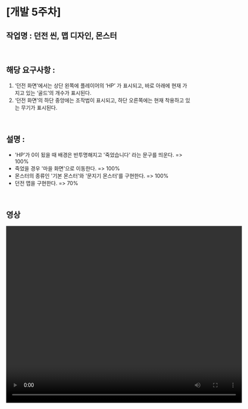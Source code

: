 # [개발 5주차]  

## 작업명 : 던전 씬, 맵 디자인, 몬스터  

<br>  

## 해당 요구사항 : 

1) ‘던전 화면’에서는 상단 왼쪽에 플레이어의 ‘HP’ 가 표시되고, 바로 아래에 현재 가지고 있는 ‘골드’의 개수가 표시된다.  
2) ‘던전 화면’의 하단 중앙에는 조작법이 표시되고, 하단 오른쪽에는 현재 착용하고 있는 무기가 표시된다.  

<br>  

## 설명 :  
- 'HP'가 0이 됬을 때 배경은 반투명해지고 '죽었습니다' 라는 문구를 띄운다. => 100%  
- 죽었을 경우 '마을 화면'으로 이동한다. => 100%  
- 몬스터의 종류인 '기본 몬스터'와 '문지기 몬스터'를 구현한다. => 100%  
- 던전 맵을 구현한다. => 70%  

<br>  

## 영상  
<video controls width="640" height="480">  

    <source src="./files/Week4_Fils/개발4주차.mp4" type="video/mp4">  

    Sorry, your browser doesn't support embedded videos.  

</video>  
